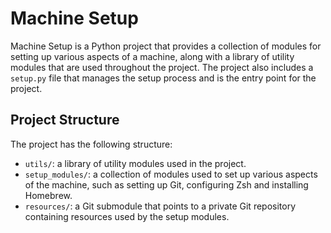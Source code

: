 # Machine Setup

Machine Setup is a Python project that provides a collection of modules for
setting up various aspects of a machine, along with a library of utility
modules that are used throughout the project. The project also includes a
`setup.py` file that manages the setup process and is the entry point for the
project.

## Project Structure

The project has the following structure:

- `utils/`: a library of utility modules used in the project.
- `setup_modules/`: a collection of modules used to set up various aspects of the
machine, such as setting up Git, configuring Zsh and installing Homebrew.
- `resources/`: a Git submodule that points to a private Git repository
containing resources used by the setup modules.
